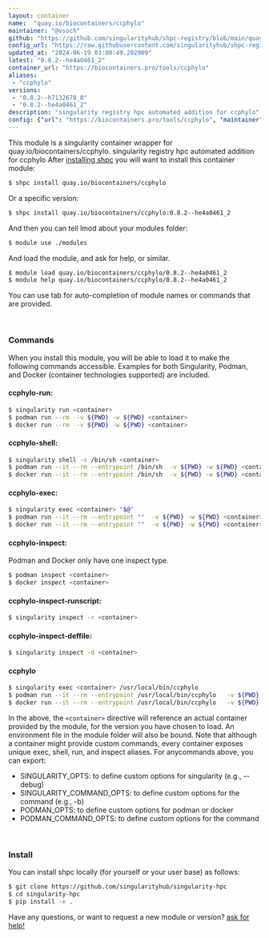```yaml
---
layout: container
name:  "quay.io/biocontainers/ccphylo"
maintainer: "@vsoch"
github: "https://github.com/singularityhub/shpc-registry/blob/main/quay.io/biocontainers/ccphylo/container.yaml"
config_url: "https://raw.githubusercontent.com/singularityhub/shpc-registry/main/quay.io/biocontainers/ccphylo/container.yaml"
updated_at: "2024-06-19 03:00:49.202909"
latest: "0.8.2--he4a0461_2"
container_url: "https://biocontainers.pro/tools/ccphylo"
aliases:
 - "ccphylo"
versions:
 - "0.8.2--h7132678_0"
 - "0.8.2--he4a0461_2"
description: "singularity registry hpc automated addition for ccphylo"
config: {"url": "https://biocontainers.pro/tools/ccphylo", "maintainer": "@vsoch", "description": "singularity registry hpc automated addition for ccphylo", "latest": {"0.8.2--he4a0461_2": "sha256:5897aa4f51a05e620ac9ac66ff04d696142859dde3ead10f169a7ee620b24811"}, "tags": {"0.8.2--h7132678_0": "sha256:7b1fd511eed14e02f016ee231db7d3e2c8285dee061c0f094d3ff0d2a45eccae", "0.8.2--he4a0461_2": "sha256:5897aa4f51a05e620ac9ac66ff04d696142859dde3ead10f169a7ee620b24811"}, "docker": "quay.io/biocontainers/ccphylo", "aliases": {"ccphylo": "/usr/local/bin/ccphylo"}}
---
```


This module is a singularity container wrapper for quay.io/biocontainers/ccphylo.
singularity registry hpc automated addition for ccphylo
After [installing shpc](#install) you will want to install this container module:


```bash
$ shpc install quay.io/biocontainers/ccphylo
```

Or a specific version:

```bash
$ shpc install quay.io/biocontainers/ccphylo:0.8.2--he4a0461_2
```

And then you can tell lmod about your modules folder:

```bash
$ module use ./modules
```

And load the module, and ask for help, or similar.

```bash
$ module load quay.io/biocontainers/ccphylo/0.8.2--he4a0461_2
$ module help quay.io/biocontainers/ccphylo/0.8.2--he4a0461_2
```

You can use tab for auto-completion of module names or commands that are provided.

<br>

### Commands

When you install this module, you will be able to load it to make the following commands accessible.
Examples for both Singularity, Podman, and Docker (container technologies supported) are included.

#### ccphylo-run:

```bash
$ singularity run <container>
$ podman run --rm  -v ${PWD} -w ${PWD} <container>
$ docker run --rm  -v ${PWD} -w ${PWD} <container>
```

#### ccphylo-shell:

```bash
$ singularity shell -s /bin/sh <container>
$ podman run --it --rm --entrypoint /bin/sh  -v ${PWD} -w ${PWD} <container>
$ docker run --it --rm --entrypoint /bin/sh  -v ${PWD} -w ${PWD} <container>
```

#### ccphylo-exec:

```bash
$ singularity exec <container> "$@"
$ podman run --it --rm --entrypoint ""  -v ${PWD} -w ${PWD} <container> "$@"
$ docker run --it --rm --entrypoint ""  -v ${PWD} -w ${PWD} <container> "$@"
```

#### ccphylo-inspect:

Podman and Docker only have one inspect type.

```bash
$ podman inspect <container>
$ docker inspect <container>
```

#### ccphylo-inspect-runscript:

```bash
$ singularity inspect -r <container>
```

#### ccphylo-inspect-deffile:

```bash
$ singularity inspect -d <container>
```


#### ccphylo

```bash
$ singularity exec <container> /usr/local/bin/ccphylo
$ podman run --it --rm --entrypoint /usr/local/bin/ccphylo   -v ${PWD} -w ${PWD} <container> -c " $@"
$ docker run --it --rm --entrypoint /usr/local/bin/ccphylo   -v ${PWD} -w ${PWD} <container> -c " $@"
```



In the above, the `<container>` directive will reference an actual container provided
by the module, for the version you have chosen to load. An environment file in the
module folder will also be bound. Note that although a container
might provide custom commands, every container exposes unique exec, shell, run, and
inspect aliases. For anycommands above, you can export:

 - SINGULARITY_OPTS: to define custom options for singularity (e.g., --debug)
 - SINGULARITY_COMMAND_OPTS: to define custom options for the command (e.g., -b)
 - PODMAN_OPTS: to define custom options for podman or docker
 - PODMAN_COMMAND_OPTS: to define custom options for the command

<br>

### Install

You can install shpc locally (for yourself or your user base) as follows:

```bash
$ git clone https://github.com/singularityhub/singularity-hpc
$ cd singularity-hpc
$ pip install -e .
```

Have any questions, or want to request a new module or version? [ask for help!](https://github.com/singularityhub/singularity-hpc/issues)
